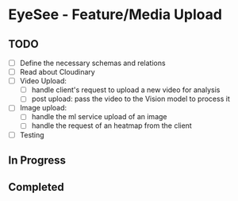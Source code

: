 # EyeSee - Feature/Media Upload

## TODO
- [ ] Define the necessary schemas and relations
- [ ] Read about Cloudinary
- [ ] Video Upload:
    - [ ] handle client's request to upload a new video for analysis
    - [ ] post upload: pass the video to the Vision model to process it
- [ ] Image upload:
    - [ ] handle the ml service upload of an image
    - [ ] handle the request of an heatmap from the client
- [ ] Testing

## In Progress

## Completed
